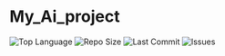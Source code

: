 # My_Ai_project
![Top Language](https://img.shields.io/github/languages/top/mrotik/My_Ai_project?style=for-the-badge)
![Repo Size](https://img.shields.io/github/repo-size/mrotik/My_Ai_project?style=for-the-badge)
![Last Commit](https://img.shields.io/github/last-commit/mrotik/My_Ai_project?style=for-the-badge)
![Issues](https://img.shields.io/github/issues/mrotik/My_Ai_project?style=for-the-badge)

